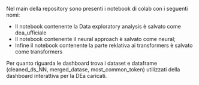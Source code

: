 
Nel main della repository sono presenti i notebook di colab con i seguenti nomi:
- Il notebook contenente la Data exploratory analysis è salvato come dea_ufficiale
- Il notebook contenente il neural approach è salvato come neural;
- Infine il notebook contenente la parte reklativa ai transformers è salvato come transformers

Per quanto riguarda le dashboard trova i dataset e dataframe (cleaned_ds_NN, merged_datase, most_common_token) utilizzati della dashboard interattiva per la DEa caricati.
